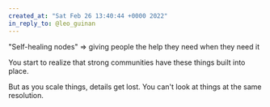```yaml
---
created_at: "Sat Feb 26 13:40:44 +0000 2022"
in_reply_to: @leo_guinan
---
```


"Self-healing nodes" =&gt; giving people the help they need when they need it

You start to realize that strong communities have these things built into place.

But as you scale things, details get lost. You can't look at things at the same resolution.
